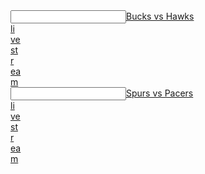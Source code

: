  <article></article><input data="dot"><a href="https://tinyurl.com/y788kg8c">Bucks vs Hawks </article><article>li</article><article>ve</article><article> st</article><article>r</article><article>ea</article>m</a></input>  
  <article></article><input data="dot"><a href="https://tinyurl.com/y8sqcveo">Spurs vs Pacers </article><article>li</article><article>ve</article><article> st</article><article>r</article><article>ea</article>m</a></input>  
